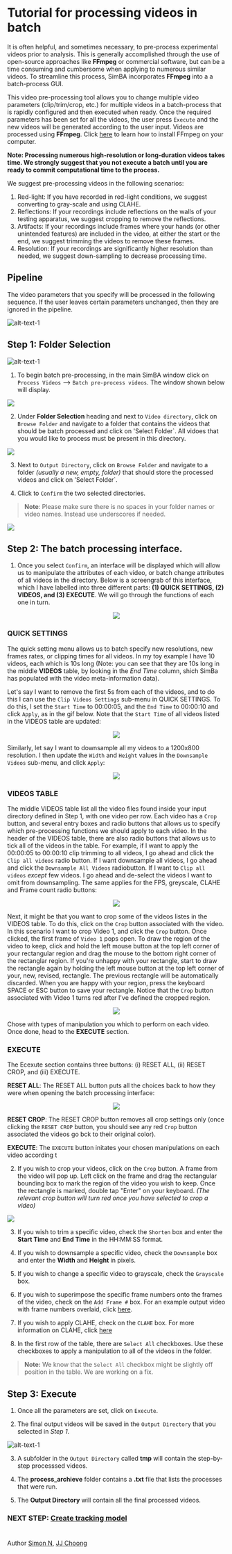 # Tutorial for processing videos in batch

It is often helpful, and sometimes necessary, to pre-process experimental videos prior to analysis. This is generally accomplished through the use of open-source approaches like **FFmpeg** or commercial software, but can be a time consuming and cumbersome when applying to numerous similar videos. To streamline this process, SimBA incorporates **FFmpeg** into a a batch-process GUI. 

This video pre-processing tool allows you to change multiple video parameters (clip/trim/crop, etc.) for multiple videos in a batch-process that is rapidly configured and then executed when ready. Once the required parameters has been set for all the videos, the user press `Execute` and the new videos will be generated according to the user input. Videos are processed using **FFmpeg**. Click [here](https://m.wikihow.com/Install-FFmpeg-on-Windows) to learn how to install FFmpeg on your computer. 

**Note: Processing numerous high-resolution or long-duration videos takes time. We strongly suggest that you not execute a batch until you are ready to commit computational time to the process.**

We suggest pre-processing videos in the following scenarios:

1) Red-light: If you have recorded in red-light conditions, we suggest converting to gray-scale and using CLAHE.
2) Reflections: If your recordings include reflections on the walls of your testing apparatus, we suggest cropping to remove the reflections.
3) Artifacts: If your recordings include frames where your hands (or other unintended features) are included in the video, at either the start or the end, we suggest trimming the videos to remove these frames.
4) Resolution: If your recordings are significantly higher resolution than needed, we suggest down-sampling to decrease processing time.

## Pipeline

The video parameters that you specify will be processed in the following sequence. If the user leaves certain parameters unchanged, then they are ignored in the pipeline.  

![alt-text-1](/images/processvideo_flowdiagram.png "processvideo_flowdiagram")

## Step 1: Folder Selection

![alt-text-1](/images/processvideo.PNG "processvideo")

1. To begin batch pre-processing, in the main SimBA window click on `Process Videos` --> `Batch pre-process videos`. The window shown below will display. 

![](/images/batchprocessvideo1.PNG)

2. Under **Folder Selection** heading and next to `Video directory`, click on `Browse Folder` and navigate to a folder that contains the videos that should be batch processed and click on 'Select Folder`. All vidoes that you would like to process must be present in this directory.

![](/images/selectfolderwithvideos.PNG)

3. Next to `Output Directory`, click on `Browse Folder` and navigate to a folder *(usually a new, empty, folder)* that should store the processed videos and click on 'Select Folder`.

4. Click to `Confirm` the two selected directories.

>**Note**: Please make sure there is no spaces in your folder names or video names. Instead use underscores if needed.

![](/images/processvideo2.PNG)

## Step 2: The batch processing interface.

1. Once you select `Confirm`, an interface will be displayed which will allow us to manipulate the attributes of each video, or batch change attributes of all videos in the directory. Below is a screengrab of this interface, which I have labelled into three different parts: **(1) QUICK SETTINGS, (2) VIDEOS, and (3) EXECUTE**. We will go through the functions of each one in turn. 

<p align="center">
<img src="https://github.com/sgoldenlab/simba/blob/master/images/batch_preprocess_2.png" />
</p>

### QUICK SETTINGS

The quick setting menu allows us to batch specify new resolutions, new frames rates, or clipping times for all videos. In my toy example I have 10 videos, each which is 10s long (Note: you can see that they are 10s long in the middle **VIDEOS** table, by looking in the *End Time* column, shich SimBa has populated with the video meta-information data). 

Let's say I want to remove the first 5s from each of the videos, and to do this I can use the `Clip Videos Settings` sub-menu in QUICK SETTINGS. To do this, I set the `Start Time` to 00:00:05, and the `End Time` to 00:00:10 and click `Apply`, as in the gif below. Note that the `Start Time` of all videos listed in the VIDEOS table are updated:

<p align="center">
<img src="https://github.com/sgoldenlab/simba/blob/master/images/quick_clip.gif" />
</p>

Similarly, let say I want to downsample all my videos to a 1200x800 resolution. I then update the `Width` and `Height` values in the `Downsample Videos` sub-menu, and click `Apply`:

<p align="center">
<img src="https://github.com/sgoldenlab/simba/blob/master/images/quick_downsample.gif" />
</p>

### VIDEOS TABLE

The middle VIDEOS table list all the video files found inside your input directory defined in Step 1, with one video per row. Each video has a `Crop` button, and several entry boxes and radio buttons that allows us to specify which pre-processing functions we should apply to each video. In the header of the VIDEOS table, there are also radio buttons that allows us to tick all of the videos in the table. For example, if I want to apply the 00:00:05 to 00:00:10 clip trimming to all videos, I go ahead and click the `Clip all videos` radio button. If I want downsample all videos, I go ahead and click the `Downsample All Videos` radiobutton. If I want to `Clip all videos` *except* few videos. I go ahead and de-select the videos I want to omit from downsampling. The same applies for the FPS, greyscale, CLAHE and Frame count radio buttons:

<p align="center">
<img src="https://github.com/sgoldenlab/simba/blob/master/images/header_radiobtn.gif" />
</p>

Next, it might be that you want to crop some of the videos listes in the VIDEOS table. To do this, click on the `Crop` button associated with the video. In this scenario I want to crop Video 1, and click the `Crop` button. Once clicked, the first frame of `Video 1` pops open. To draw the region of the video to keep, click and hold the left mouse button at the top left corner of your rectangular region and drag the mouse to the bottom right corner of the rectanglar region. If you're unhappy with your rectangle, start to draw the rectangle again by holding the left mouse button at the top left corner of your, new, revised, rectangle. The previous rectangle will be automatically discarded. When you are happy with your region, press the keyboard SPACE or ESC button to save your rectangle. Notice that the `Crop` button associated with Video 1 turns red after I've defined the cropped region.

<p align="center">
<img src="https://github.com/sgoldenlab/simba/blob/master/images/crop_fast.gif" />
</p>

Chose with types of manipulation you which to perform on each video. Once done, head to the **EXECUTE** section. 

### EXECUTE

The Ecexute section contains three buttons: (i) RESET ALL, (ii) RESET CROP, and (iii) EXECUTE. 

**RESET ALL**: The RESET ALL button puts all the choices back to how they were when opening the batch processing interface:

<p align="center">
<img src="https://github.com/sgoldenlab/simba/blob/master/images/reset_settings.gif" />
</p>

**RESET CROP**: The RESET CROP button removes all crop settings only (once clicking the `RESET CROP` button, you should see any red `Crop` button associated the videos go bck to their original color). 

**EXECUTE**: The `EXECUTE` button initates your chosen manipulations on each video according t
















2. If you wish to crop your videos, click on the `Crop` button. A frame from the video will pop up. Left click on the frame and drag the rectangular bounding box to mark the region of the video you wish to keep. Once the rectangle is marked, double tap "Enter" on your keyboard. *(The relevant crop button will turn red once you have selected to crop a video)*

![](/images/cropvideoroi.gif)

3. If you wish to trim a specific video, check the `Shorten` box and enter the **Start Time** and  **End Time** in the HH:MM:SS format.

4. If you wish to downsample a specific video, check the `Downsample` box and enter the **Width** and **Height** in pixels.

5. If you wish to change a specific video to grayscale, check the `Grayscale` box.

6. If you wish to superimpose the specific frame numbers onto the frames of the video, check on the `Add Frame #` box. For an example output video with frame numbers overlaid, click [here](https://youtu.be/TMQmNr8Ssyg). 

7. If you wish to apply CLAHE, check on the `CLAHE` box. For more information on CLAHE, click [here](https://docs.opencv.org/master/d5/daf/tutorial_py_histogram_equalization.html)

8. In the first row of the table, there are `Select All` checkboxes. Use these checkboxes to apply a manipulation to all of the videos in the folder. 

> **Note:** We know that the `Select All` checkbox might be slightly off position in the table. We are working on a fix. 

## Step 3: Execute

1. Once all the parameters are set, click on `Execute`. 

2. The final output videos will be saved in the `Output Directory` that you selected in *Step 1*.

![alt-text-1](/images/processvideo4.PNG "processvideo4.PNG")

3. A subfolder in the `Output Directory` called **tmp** will contain the step-by-step processsed videos.

4. The **process_archieve** folder contains a **.txt** file that lists the processes that were run. 

5. The **Output Directory** will contain all the final processed videos.

### NEXT STEP: [Create tracking model](https://github.com/sgoldenlab/simba/blob/master/docs/Tutorial_DLC.md) 



#
Author [Simon N](https://github.com/sronilsson), [JJ Choong](https://github.com/inoejj)
